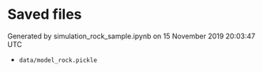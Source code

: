 # Saved files 


Generated by simulation_rock_sample.ipynb on 15 November 2019 20:03:47 UTC

*  `data/model_rock.pickle` 
